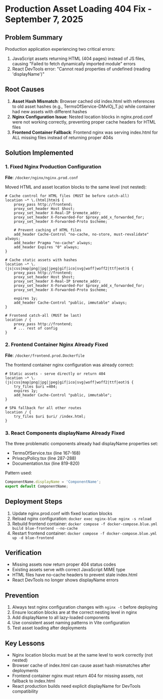 # Production Asset Loading 404 Fix - September 7, 2025

## Problem Summary

Production application experiencing two critical errors:

1. JavaScript assets returning HTML (404 pages) instead of JS files, causing "Failed to fetch dynamically imported module" errors
2. React DevTools error: "Cannot read properties of undefined (reading 'displayName')"

## Root Causes

1. **Asset Hash Mismatch**: Browser cached old index.html with references to old asset hashes (e.g., TermsOfService-DMvIOj_T.js) while container had new assets with different hashes
2. **Nginx Configuration Issue**: Nested location blocks in nginx.prod.conf were not working correctly, preventing proper cache headers for HTML files
3. **Frontend Container Fallback**: Frontend nginx was serving index.html for ALL missing files instead of returning proper 404s

## Solution Implemented

### 1. Fixed Nginx Production Configuration

**File**: `/docker/nginx/nginx.prod.conf`

Moved HTML and asset location blocks to the same level (not nested):

```nginx
# Cache control for HTML files (MUST be before catch-all)
location ~* \.(html|htm)$ {
    proxy_pass http://frontend;
    proxy_set_header Host $host;
    proxy_set_header X-Real-IP $remote_addr;
    proxy_set_header X-Forwarded-For $proxy_add_x_forwarded_for;
    proxy_set_header X-Forwarded-Proto $scheme;

    # Prevent caching of HTML files
    add_header Cache-Control "no-cache, no-store, must-revalidate" always;
    add_header Pragma "no-cache" always;
    add_header Expires "0" always;
}

# Cache static assets with hashes
location ~* \.(js|css|map|png|jpg|jpeg|gif|ico|svg|woff|woff2|ttf|eot)$ {
    proxy_pass http://frontend;
    proxy_set_header Host $host;
    proxy_set_header X-Real-IP $remote_addr;
    proxy_set_header X-Forwarded-For $proxy_add_x_forwarded_for;
    proxy_set_header X-Forwarded-Proto $scheme;

    expires 1y;
    add_header Cache-Control "public, immutable" always;
}

# Frontend catch-all (MUST be last)
location / {
    proxy_pass http://frontend;
    # ... rest of config
}
```

### 2. Frontend Container Nginx Already Fixed

**File**: `/docker/frontend.prod.Dockerfile`

The frontend container nginx configuration was already correct:

```nginx
# Static assets - serve directly or return 404
location ~* \.(js|css|map|png|jpg|jpeg|gif|ico|svg|woff|woff2|ttf|eot)$ {
    try_files $uri =404;
    expires 1y;
    add_header Cache-Control "public, immutable";
}

# SPA fallback for all other routes
location / {
    try_files $uri $uri/ /index.html;
}
```

### 3. React Components displayName Already Fixed

The three problematic components already had displayName properties set:

- TermsOfService.tsx (line 167-168)
- PrivacyPolicy.tsx (line 287-288)
- Documentation.tsx (line 819-820)

Pattern used:

```typescript
ComponentName.displayName = 'ComponentName';
export default ComponentName;
```

## Deployment Steps

1. Update nginx.prod.conf with fixed location blocks
2. Reload nginx configuration: `docker exec nginx-blue nginx -s reload`
3. Rebuild frontend container: `docker compose -f docker-compose.blue.yml build blue-frontend --no-cache`
4. Restart frontend container: `docker compose -f docker-compose.blue.yml up -d blue-frontend`

## Verification

- Missing assets now return proper 404 status codes
- Existing assets serve with correct JavaScript MIME type
- HTML files have no-cache headers to prevent stale index.html
- React DevTools no longer shows displayName errors

## Prevention

1. Always test nginx configuration changes with `nginx -t` before deploying
2. Ensure location blocks are at the correct nesting level in nginx
3. Add displayName to all lazy-loaded components
4. Use consistent asset naming patterns in Vite configuration
5. Test asset loading after deployments

## Key Lessons

- Nginx location blocks must be at the same level to work correctly (not nested)
- Browser cache of index.html can cause asset hash mismatches after deployments
- Frontend container nginx must return 404 for missing assets, not fallback to index.html
- React production builds need explicit displayName for DevTools compatibility

